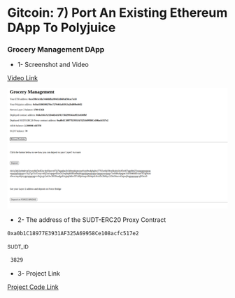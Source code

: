 # Gitcoin: 7) Port An Existing Ethereum DApp To Polyjuice 
### Grocery Management DApp

- 1- Screenshot and Video

<a href="https://youtu.be/RAPVZcz8XI8"> Video Link </a>

<img src="https://github.com/jordanflick75/Nervos-gitcoin-hackathon/blob/master/gitcoin8-ForceBridge/ss.png" />

- 2- The address of the SUDT-ERC20 Proxy Contract 

```bash
0xa0b1C18977E3931AF325A69958Ce108acfc517e2
```
<small> SUDT_ID </small>
```bash
 3829
```
- 3- Project Link 

<a href="https://github.com/jordanflick75/Gitcoin-Force-Bridge">Project Code Link</a>


